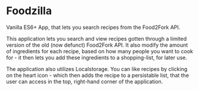 # Foodzilla
Vanilla ES6+ App, that lets you search recipes from the Food2Fork API.

This application lets you search and view recipes gotten through a limited version of the old (now defunct)
Food2Fork API. It also modify the amount of ingredients for each recipe, based on how many people
you want to cook for - it then lets you add these ingredients to a shopping-list, for later use.

The application also utilizes Localstorage. You can like recipes by clicking on the heart icon - which
then adds the recipe to a persistable list, that the user can access in the top, right-hand corner
of the application.
